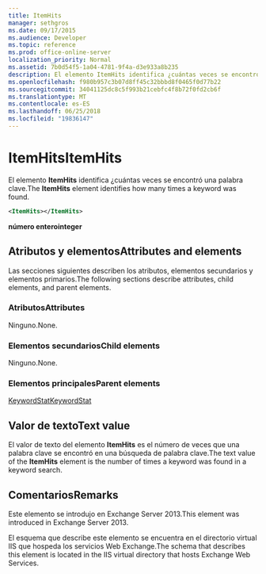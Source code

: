 ```yaml
---
title: ItemHits
manager: sethgros
ms.date: 09/17/2015
ms.audience: Developer
ms.topic: reference
ms.prod: office-online-server
localization_priority: Normal
ms.assetid: 7b0d54f5-1a04-4781-9f4a-d3e933a8b235
description: El elemento ItemHits identifica ¿cuántas veces se encontró una palabra clave.
ms.openlocfilehash: f980b957c3b07d8ff45c32bbbd8f0465f0d77b22
ms.sourcegitcommit: 34041125dc8c5f993b21cebfc4f8b72f0fd2cb6f
ms.translationtype: MT
ms.contentlocale: es-ES
ms.lasthandoff: 06/25/2018
ms.locfileid: "19836147"
---
```

# <a name="itemhits"></a><span data-ttu-id="f67b7-103">ItemHits</span><span class="sxs-lookup"><span data-stu-id="f67b7-103">ItemHits</span></span>

<span data-ttu-id="f67b7-104">El elemento **ItemHits** identifica ¿cuántas veces se encontró una palabra clave.</span><span class="sxs-lookup"><span data-stu-id="f67b7-104">The **ItemHits** element identifies how many times a keyword was found.</span></span> 
  
```XML
<ItemHits></ItemHits>
```

 <span data-ttu-id="f67b7-105">**número entero**</span><span class="sxs-lookup"><span data-stu-id="f67b7-105">**integer**</span></span>
## <a name="attributes-and-elements"></a><span data-ttu-id="f67b7-106">Atributos y elementos</span><span class="sxs-lookup"><span data-stu-id="f67b7-106">Attributes and elements</span></span>

<span data-ttu-id="f67b7-107">Las secciones siguientes describen los atributos, elementos secundarios y elementos primarios.</span><span class="sxs-lookup"><span data-stu-id="f67b7-107">The following sections describe attributes, child elements, and parent elements.</span></span>
  
### <a name="attributes"></a><span data-ttu-id="f67b7-108">Atributos</span><span class="sxs-lookup"><span data-stu-id="f67b7-108">Attributes</span></span>

<span data-ttu-id="f67b7-109">Ninguno.</span><span class="sxs-lookup"><span data-stu-id="f67b7-109">None.</span></span>
  
### <a name="child-elements"></a><span data-ttu-id="f67b7-110">Elementos secundarios</span><span class="sxs-lookup"><span data-stu-id="f67b7-110">Child elements</span></span>

<span data-ttu-id="f67b7-111">Ninguno.</span><span class="sxs-lookup"><span data-stu-id="f67b7-111">None.</span></span>
  
### <a name="parent-elements"></a><span data-ttu-id="f67b7-112">Elementos principales</span><span class="sxs-lookup"><span data-stu-id="f67b7-112">Parent elements</span></span>

[<span data-ttu-id="f67b7-113">KeywordStat</span><span class="sxs-lookup"><span data-stu-id="f67b7-113">KeywordStat</span></span>](keywordstat.md)
  
## <a name="text-value"></a><span data-ttu-id="f67b7-114">Valor de texto</span><span class="sxs-lookup"><span data-stu-id="f67b7-114">Text value</span></span>

<span data-ttu-id="f67b7-115">El valor de texto del elemento **ItemHits** es el número de veces que una palabra clave se encontró en una búsqueda de palabra clave.</span><span class="sxs-lookup"><span data-stu-id="f67b7-115">The text value of the **ItemHits** element is the number of times a keyword was found in a keyword search.</span></span> 
  
## <a name="remarks"></a><span data-ttu-id="f67b7-116">Comentarios</span><span class="sxs-lookup"><span data-stu-id="f67b7-116">Remarks</span></span>

<span data-ttu-id="f67b7-117">Este elemento se introdujo en Exchange Server 2013.</span><span class="sxs-lookup"><span data-stu-id="f67b7-117">This element was introduced in Exchange Server 2013.</span></span>
  
<span data-ttu-id="f67b7-118">El esquema que describe este elemento se encuentra en el directorio virtual IIS que hospeda los servicios Web Exchange.</span><span class="sxs-lookup"><span data-stu-id="f67b7-118">The schema that describes this element is located in the IIS virtual directory that hosts Exchange Web Services.</span></span>
  

